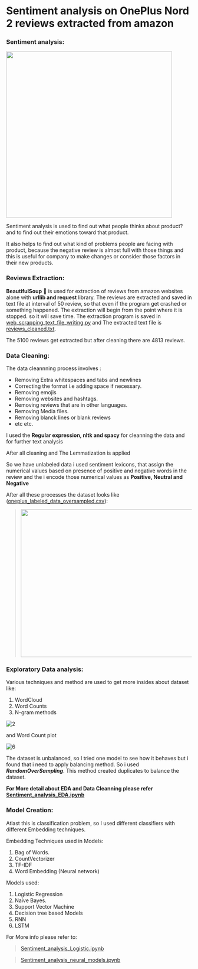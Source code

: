 # Sentiment analysis on OnePlus Nord 2 reviews extracted from amazon

### **Sentiment analysis:**

[<img width = "450px" height = "450px" src = "https://user-images.githubusercontent.com/71897685/149979701-c9c881fb-a0cc-4793-99d9-f2b83fd31ae3.jpg"/>](https://www.amazon.in/OnePlus-Nord-Sierra-128GB-Storage/dp/B097RDVDL2/ref=cm_cr_arp_d_product_top?ie=UTF8)



Sentiment analysis is used to find out what people thinks about product? and to find out their emotions toward that product. 

It also helps to find out what kind of problems people are facing with product, because the negative review is almost full with those things and this is useful for company to make changes or consider those factors in their new products.

### Reviews Extraction:

**BeautifulSoup** 🥣 is used for extraction of reviews from amazon websites alone with **urllib and request** library.
The reviews are extracted and saved in text file at interval of 50 review, so that even if the program get crashed or something happened. The extraction will begin from the point where it is stopped. so it will save time. The extraction program is saved in [web_scrapping_text_file_writing.py](https://github.com/piyumaha12/Sentiment_analysis_on_amazon_review/blob/c2d0106704487353044ff85627e1fb9f774a2032/web_scrapping_text_file_writing.py) and The extracted text file is [reviews_cleaned.txt](https://github.com/piyumaha12/Sentiment_analysis_on_amazon_review/blob/c2d0106704487353044ff85627e1fb9f774a2032/reviews_cleaned.txt). 

The 5100 reviews get extracted but after cleaning there are 4813 reviews.

### Data Cleaning:

The data cleannning process involves :
- Removing Extra whitespaces and tabs and newlines
- Correcting the format i.e adding space if necessary.
- Removing emojis
- Removing websites and hashtags.
- Removing reviews that are in other languages.
- Removing Media files. 
- Removing blanck lines or blank reviews
- etc etc.

I used the **Regular expression, nltk and spacy** for cleanning the data and for further text analysis

After all cleaning and The Lemmatization is applied

So we have unlabeled data i used sentiment lexicons, that assign the numerical values based on presence of positive and negative words in the review and the i encode those numerical values as **Positive, Neutral and Negative** 

After all these processes the dataset looks like ([oneplus_labeled_data_oversampled.csv](https://github.com/piyumaha12/Sentiment_analysis_on_amazon_review/blob/8a0b3ede3f1a025e1d527e67af383c3bd82310d2/oneplus_labeled_data_oversampled.csv)): 
> <img width = "480px" height = "400px" src = "https://user-images.githubusercontent.com/71897685/149990796-7ba11cbc-4528-4cd5-8962-996aef8be4c9.png"/>

### Exploratory Data analysis:
Various techniques and method are used to get more insides about dataset like:
1. WordCloud
2. Word Counts
3. N-gram methods 

![2](https://user-images.githubusercontent.com/71897685/149992233-ced8ac50-a419-4beb-9442-2c776974f02a.png)

and Word Count plot

![6](https://user-images.githubusercontent.com/71897685/149992370-0528d72e-e4d6-4a6b-892c-21cb3630f7c0.png)



The dataset is unbalanced, so I tried one model to see how it behaves but i found that i need to apply balancing method. So i used ***RandomOverSampling***. This method created duplicates to balance the dataset. 

**For More detail about EDA and Data Cleanning please refer [Sentiment_analysis_EDA.ipynb](https://github.com/piyumaha12/Sentiment_analysis_on_amazon_review/blob/9e47d8d852c3885dd3812cdb490dde13954811a7/Sentiment_analysis_EDA.ipynb)**

### Model Creation:

Atlast this is classification problem, so I used different classifiers with different Embedding techniques.

Embedding Techniques used in Models:
1. Bag of Words.
2. CountVectorizer
3. TF-IDF
4. Word Embedding (Neural network)

Models used:
1. Logistic Regression
2. Naive Bayes.
3. Support Vector Machine
4. Decision tree based Models
5. RNN
6. LSTM


For More info please refer to:

> [Sentiment_analysis_Logistic.ipynb](https://github.com/piyumaha12/Sentiment_analysis_on_amazon_review/blob/b18a61575c0c44978cf8e6023ba1d1cd06afbe50/Sentiment_analysis_Logistic.ipynb)

> [Sentiment_analysis_neural_models.ipynb](https://github.com/piyumaha12/Sentiment_analysis_on_amazon_review/blob/b18a61575c0c44978cf8e6023ba1d1cd06afbe50/Sentiment_analysis_neural_models.ipynb)


